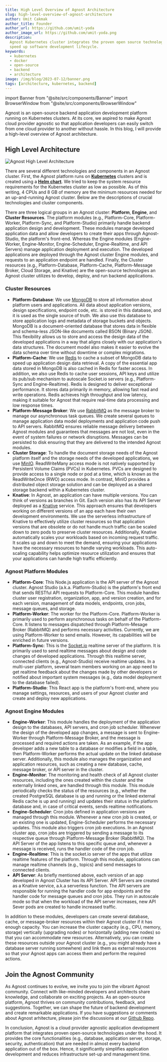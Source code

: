 ```yaml
---
title: High Level Overview of Agnost Architecture
slug: high-level-overview-of-agnost-architecture
author: Umit Cakmak
author_title: Founder
author_url: https://github.com/umit-yoda
author_image_url: https://github.com/umit-yoda.png
description:
  Agnost Kubernetes cluster integrates the proven open source technologies to
  speed up software development lifecycle.
keywords:
  - kubernetes
  - docker
  - open-source
  - backend
  - architecture
image: /img/blog/2023-07-12/banner.png
tags: [architecture, kubernetes, backend]
---
```


import Banner from "@site/src/components/Banner"
import BrowserWindow from "@site/src/components/BrowserWindow"

<head>
  <title>High Level Overview of Agnost Architecture</title>
  <meta
    property="og:title"
    content="High Level Overview of Agnost Architecture"
  />
  <meta
    name="twitter:title"
    content="High Level Overview of Agnost Architecture"
  />
</head>

Agnost is an open-source backend application development platform running on
Kubernetes clusters. At its core, we aspired to make Agnost cloud provider
agnostic so that application developers can easily switch from one cloud
provider to another without hassle. In this blog, I will provide a high-level
overview of Agnost architecture.

## High Level Architecture

![Agnost High Level Architecture](/img/blog/2023-07-12/Agnost_architecture_v1.png)

There are several different technologies and components in an Agnost cluster.
First, the Agnost platform runs on [**Kubernetes**](https://kubernetes.io/)
clusters and is created using a
[**Helm chart**](https://helm.sh/docs/topics/charts/). We tried to keep the
system resource requirements for the Kubernetes cluster as low as possible. As
of this writing, 4 CPUs and 8 GB of memory are the minimum resources needed for
an up-and-running Agnost cluster. Below are the descriptions of crucial
technologies and cluster components.

There are three logical groups in an Agnost cluster: **Platform**, **Engine**,
and **Cluster Resources**. The platform modules (e.g., Platform-Core,
Platform-Worker, Platform-Sync, and Platform-Studio) primarily handle backend
application design and development. These modules manage developed application
data and allow developers to create their apps through Agnost-Studio, the
platform's front-end. Whereas the Engine modules (Engine-Worker, Engine-Monitor,
Engine-Scheduler, Engine-Realtime, and API Servers) manage application
deployment and execution. The developed applications are deployed through the
Agnost cluster Engine modules, and requests to an application endpoint are
handled. Finally, the Cluster resources (e.g., Platform-Database,
Platform-Cache, Platform-Message Broker, Cloud Storage, and Knative) are the
open-source technologies an Agnost cluster utilizes to develop, deploy, and run
backend applications.

### Cluster Resources

- **Platform-Database**: We use [MongoDB](https://www.mongodb.com/) to store all
  information about platform users and applications. All data about application
  versions, design specifications, endpoint code, etc. is stored in this
  database, and it is used as the single source of truth. We also use this
  database to store application logs and metadata of storage buckets and
  objects. MongoDB is a document-oriented database that stores data in flexible
  and schema-less JSON-like documents called BSON (Binary JSON). This
  flexibility allows us to store and access the design data of the developed
  applications in a way that aligns closely with our application's data
  structures. The document model also makes it easier to evolve the data schema
  over time without downtime or complex migrations.
- **Platform-Cache**: We use [Redis](https://redis.io/) to cache a subset of
  MongoDB data to speed up application design data retrieval. A copy of the
  essential app data stored in MongoDB is also cached in Redis for faster
  access. In addition, we also use Redis to cache user sessions, API keys and
  utilize its pub/sub mechanism to autoscale Socket.io servers (e.g.,
  Platform-Sync and Engine-Realtime). Redis is designed to deliver exceptional
  performance. It stores data primarily in memory, allowing fast read and write
  operations. Redis achieves high throughput and low latency, making it suitable
  for Agnost that require real-time data processing and low response times.
- **Platform-Message Broker**: We use [RabbitMQ](https://www.rabbitmq.com/) as
  the message broker to manage our asynchronous task queues. We create several
  queues to manage application data model deployments and application code push
  to API servers. RabbitMQ ensures reliable message delivery between Agnost
  modules and guarantees that messages are not lost, even in the event of system
  failures or network disruptions. Messages can be persisted to disk ensuring
  that they are delivered to the intended Agnost modules.
- **Cluster Storage**: To handle the document storage needs of the Agnost
  platform itself and the storage needs of the developed applications, we use
  [MinIO](https://min.io/). ReadWriteMany access mode is not natively supported
  by Persistent Volume Claims (PVCs) in Kubernetes. PVCs are designed to provide
  access to a single node or pod at a time, which is known as the ReadWriteOnce
  (RWO) access mode. In contrast, MinIO provides a distributed object storage
  solution and can be deployed as a shared storage backend within a Kubernetes
  cluster.
- **Knative**: In Agnost, an application can have multiple versions. You can
  think of versions as branches in Git. Each version also has its API Server
  deployed as a [Knative](https://knative.dev/) service. This approach ensures
  that developers working on different versions of an app each have their own
  development environments. We use the serverless infrastructure of Knative to
  effectively utilize cluster resources so that application versions that are
  obsolete or do not handle much traffic can be scaled down to zero pods to
  preserve cluster resources. Additionally, Knative automatically scales your
  workloads based on incoming request traffic. It scales up and down to meet the
  demand, ensuring your applications have the necessary resources to handle
  varying workloads. This auto-scaling capability helps optimize resource
  utilization and ensures that your applications can handle high traffic
  efficiently.

### Agnost Platform Modules

- **Platform-Core**: This Node.js application is the API server of the Agnost
  cluster. Agnost Studio (a.k.a. Platform-Studio) is the platform's front end
  that sends RESTful API requests to Platform-Core. This module handles cluster
  user registration, organization, app, and version creation, and for each
  version, management of data models, endpoints, cron jobs, message queues, and
  storage.
- **Platform-Worker**: The worker for the Platform-Core. Platform-Worker is
  primarily used to perform asynchronous tasks on behalf of the Platform-Core.
  It listens to messages dispatched through Platform-Mesage Broker (RabbitMQ)
  and performs necessary activities. Currently, we are using Platform-Worker to
  send emails. However, its capabilities will be enriched in future versions.
- **Platform-Sync**: This is the [Socket.io](https://socket.io/) realtime server
  of the platform. It is primarily used to send realtime messages about design
  and code changes of developed applications. Through this realtime server,
  connected clients (e.g., Agnost-Studio) receive realtime updates. In a
  multi-user platform, several team members working on an app need to get
  realtime feedback about the changes made by other developers or notified about
  important system messages (e.g., data model deployment to the database
  failed).
- **Platform-Studio**: This React app is the platform's front-end, where you
  manage settings, resources, and users of your Agnost cluster and create and
  deploy new applications.

### Agnost Engine Modules

- **Engine-Worker**: This module handles the deployment of the application
  design to the databases, API servers, and cron job scheduler. Whenever the
  design of the developed app changes, a message is sent to Engine-Worker
  through Platform-Message Broker, and the message is processed and required
  actions are taken. As an example, if the app developer adds a new table to a
  database or modifies a field in a table, then Platform-Worker performs the
  actual update on the linked database server. Additionally, this module also
  manages the organization and application resources, such as creating a new
  database, cache, message broker, or API server in the cluster.
- **Engine-Monitor**: The monitoring and health check of all Agnost cluster
  resources, including the ones created within the cluster and the externally
  linked ones, are handled through this module. This module periodically checks
  the status of the resources (e.g., whether the created PostgreSQL database is
  up and running or the linked external Redis cache is up and running) and
  updates their status in the platform database and, in case of critical events,
  sends realtime notifications.
- **Engine-Scheduler**: Cron jobs defined in application versions are managed
  through this module. Whenever a new cron job is created, or an existing one is
  updated, Engine-Scheduler performs the necessary updates. This module also
  triggers cron job executions. In an Agnost cluster app, cron jobs are
  triggered by sending a message to its respective queue through
  Platform-Message Broker (RabbitMQ). The API Server of the app listens to this
  specific queue and, whenever a message is received, runs the handler code of
  the cron job.
- **Engine-Realtime**: This is the socket.io server of the apps that utilize
  realtime features of the platform. Through this module, applications can
  manage realtime channels (e.g., topics) and send messages to connected
  clients.
- **API Server**: As briefly mentioned above, each version of an app developed
  in Agnost Cluster has its API Server. API Servers are created as a Knative
  service, a.k.a serverless function. The API servers are responsible for
  running the handler code for app endpoints and the handler code for message
  queues and cron jobs. They run in autoscale mode so that when the workload of
  the API server increases, new API Sever pods are created to handle increased
  traffic.

In addition to these modules, developers can create several database, cache, or
message-broker resources within their Agnost cluster if it has enough capacity.
You can increase the cluster capacity (e.g., CPU, memory, storage) vertically
(upgrading nodes) or horizontally (adding new nodes) so that you can accommodate
new resources. Alternatively, you can create these resources outside your Agnost
cluster (e.g., you might already have a database server running somewhere) and
link them as external resources so that your Agnost apps can access them and
perform the required actions.

## Join the Agnost Community

As Agnost continues to evolve, we invite you to join the vibrant Agnost
community. Connect with like-minded developers and architects share knowledge,
and collaborate on exciting projects. As an open-source platform, Agnost thrives
on community contributions, feedback, and suggestions. Together, we can shape
the future of backend development and create remarkable applications. If you
have suggestions or comments about Agnost arhitecture, please join the
discussions at our
[Github Repo](https://github.com/orgs/cloud-agnost/discussions).

In conclusion, Agnost is a cloud provider agnostic application development
platform that integrates proven open-source technologies under the hood. It
provides the core functionalities (e.g., database, application server, storage,
security, authentication) that are needed in almost every backend application
out of the box. Hence, it significantly simplifies application development and
reduces infrastructure set-up and management time.
